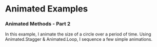 # Animated Examples

### Animated Methods - Part 2

In this example, I animate the size of a circle over a period of time.
Using Animated.Stagger & Animated.Loop, I sequence a few simple animations.
